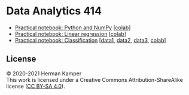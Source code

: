 Data Analytics 414
==================

- [Practical notebook: Python and NumPy](practicals/python_numpy/python_numpy.ipynb) [[colab](https://colab.research.google.com/github/kamperh/data414/blob/main/practicals/python_numpy/python_numpy.ipynb)]
- [Practical notebook: Linear regression](practicals/linear_regression/data414_linear_regression.ipynb)
[[colab](https://colab.research.google.com/github/kamperh/data414/blob/main/practicals/linear_regression/data414_linear_regression.ipynb)]
- [Practical notebook: Classification](practicals/classification/data414_classification.ipynb)
[[data1](practicals/classification/admissions.csv), [data2](practicals/classification/default.csv), [data3](practicals/classification/microchip.csv),
[colab]()]

License
-------
&copy; 2020-2021 Herman Kamper  
This work is licensed under a Creative Commons Attribution-ShareAlike
license ([CC BY-SA 4.0](http://creativecommons.org/licenses/by-sa/4.0/)).
